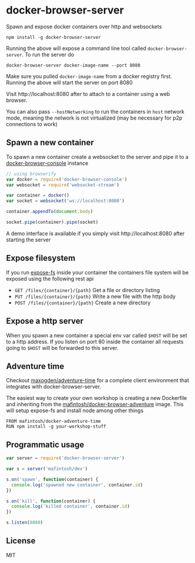 # docker-browser-server

Spawn and expose docker containers over http and websockets

```
npm install -g docker-browser-server
```

Running the above will expose a command line tool called `docker-browser-server`.
To run the server do

```
docker-browser-server docker-image-name --port 8080
```

Make sure you pulled `docker-image-name` from a docker registry first.
Running the above will start the server on port 8080

Visit http://localhost:8080 after to attach to a container using a web browser.

You can also pass `--hostNetworking` to run the containers in `host` network mode, meaning the network is not virtualized (may be necessary for p2p connections to work)

## Spawn a new container

To spawn a new container create a websocket to the server and pipe it to a [docker-browser-console](https://github.com/mafintosh/docker-browser-console) instance

``` js
// using browserify
var docker = require('docker-browser-console')
var websocket = require('websocket-stream')

var container = docker()
var socket = websocket('ws://localhost:8080')

container.appendTo(document.body)

socket.pipe(container).pipe(socket)
```

A demo interface is available if you simply visit http://localhost:8080 after starting the server

## Expose filesystem

If you run [expose-fs](https://github.com/mafintosh/expose-fs) inside your container the containers
file system will be exposed using the following rest api

* `GET /files/{container}/{path}` Get a file or directory listing
* `PUT /files/{container}/{path}` Write a new file with the http body
* `POST /files/{container}/{path}` Create a new directory

## Expose a http server

When you spawn a new container a special env var called `$HOST` will be set to a http address.
If you listen on port 80 inside the container all requests going to `$HOST` will be forwarded to this server.

## Adventure time

Checkout [maxogden/adventure-time](https://github.com/maxogden/adventure-time) for a complete client environment
that integrates with docker-browser-server.

The easiest way to create your own workshop is creating a new Dockerfile and inheriting from the [mafintosh/docker-browser-adventure](https://github.com/mafintosh/docker-adventure-time) image.
This will setup expose-fs and install node among other things

```
FROM mafintosh/docker-adventure-time
RUN npm install -g your-workshop-stuff
```

## Programmatic usage

``` js
var server = require('docker-browser-server')

var s = server('mafintosh/dev')

s.on('spawn', function(container) {
  console.log('spawned new container', container.id)
})

s.on('kill', function(container) {
  console.log('killed container', container.id)
})

s.listen(8080)
```

## License

MIT
